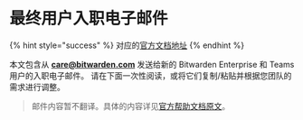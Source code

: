 # 最终用户入职电子邮件

{% hint style="success" %}
对应的[官方文档地址](https://bitwarden.com/help/end-user-onboarding-emails/)
{% endhint %}

本文包含从 **care@bitwarden.com** 发送给新的 Bitwarden Enterprise 和 Teams 用户的入职电子邮件。 请在下面一次性阅读，或将它们复制/粘贴并根据您团队的需求进行调整。

> 邮件内容暂不翻译。具体的内容详见[官方帮助文档原文](https://bitwarden.com/help/end-user-onboarding-emails/)。

